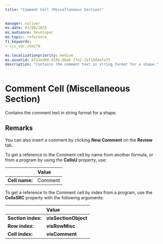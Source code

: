 ```yaml
---
title: "Comment Cell (Miscellaneous Section)"
 
 
manager: soliver
ms.date: 03/09/2015
ms.audience: Developer
ms.topic: reference
f1_keywords:
- vis_sdr.chm170
 
ms.localizationpriority: medium
ms.assetid: 6f52ed60-d58b-86e6-f7e2-2ef19d4afa75
description: "Contains the comment text in string format for a shape."
---
```


# Comment Cell (Miscellaneous Section)

Contains the comment text in string format for a shape.
  
## Remarks

You can also insert a comment by clicking **New Comment** on the **Review** tab. 
  
To get a reference to the Comment cell by name from another formula, or from a program by using the **CellsU** property, use: 
  
||Value |
|:-----|:-----|
|**Cell name:**  <br/> |Comment  <br/> |
   
To get a reference to the Comment cell by index from a program, use the **CellsSRC** property with the following arguments: 
  
||Value |
|:-----|:-----|
|**Section index:**  <br/> |**visSectionObject** <br/> |
|**Row index:**  <br/> |**visRowMisc** <br/> |
|**Cell index:**  <br/> |**visComment** <br/> |
   

